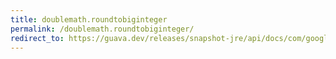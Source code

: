 ```yaml
---
title: doublemath.roundtobiginteger
permalink: /doublemath.roundtobiginteger/
redirect_to: https://guava.dev/releases/snapshot-jre/api/docs/com/google/common/math/DoubleMath.html#roundToBigInteger-double-java.math.RoundingMode-
---
```

